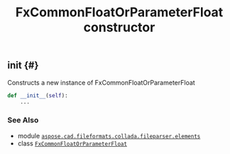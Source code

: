 ﻿---
title: FxCommonFloatOrParameterFloat constructor
second_title: Aspose.CAD for Python via .NET API References
description: 
type: docs
weight: 10
url: /aspose.cad.fileformats.collada.fileparser.elements/fxcommonfloatorparameterfloat/__init__/
is_root: false
---

## __init__ {#}

Constructs a new instance of FxCommonFloatOrParameterFloat



```python
def __init__(self):
    ...
```





### See Also
* module [`aspose.cad.fileformats.collada.fileparser.elements`](../../)
* class [`FxCommonFloatOrParameterFloat`](/cad/python-net/aspose.cad.fileformats.collada.fileparser.elements/fxcommonfloatorparameterfloat)
